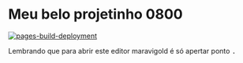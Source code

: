 # Meu belo projetinho 0800

[![pages-build-deployment](https://github.com/moniquelive/expert-funicular/actions/workflows/pages/pages-build-deployment/badge.svg)](https://github.com/moniquelive/expert-funicular/actions/workflows/pages/pages-build-deployment)

Lembrando que para abrir este editor maravigold é só apertar ponto <kbd>.</kbd>

